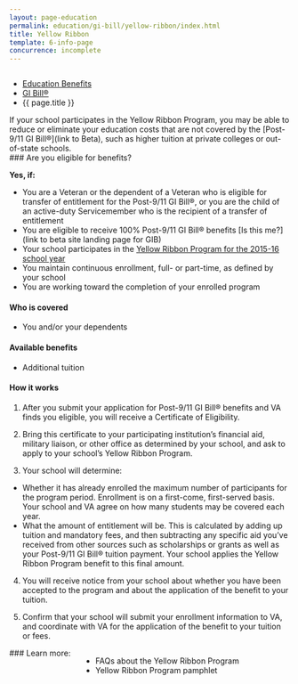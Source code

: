 ```yaml
---
layout: page-education
permalink: education/gi-bill/yellow-ribbon/index.html
title: Yellow Ribbon
template: 6-info-page
concurrence: incomplete
---
```


<div class="splash" markdown="0">
<div class="row" markdown="0">
<div class="small-12 columns" markdown="0">

<ul class="breadcrumbs" role="menubar" aria-label="Primary">
<li class="parent"><a href="{{ site.url }}/education/">Education Benefits</a></li>
<li class="parent"><a href="{{ site.url }}/education/gi-bill/">GI Bill®</a></li>
<li class="active">{{ page.title }}</li>
</ul>

</div>
</div>
</div>

<div class="main" role="main" markdown="0">


<div class="section one" markdown="0">
<div class="primary" markdown="0">
<div class="row" markdown="0">
<div class="small-12 columns" markdown="1">
If your school participates in the Yellow Ribbon Program, you may be able to reduce or eliminate your education costs that are not covered by the [Post-9/11 GI Bill®](link to Beta), such as higher tuition at private colleges or out-of-state schools.
</div>
<div class="small-12 column" markdown="1">
<div class="call-out">
### Are you eligible for benefits?

**Yes, if:**

- You are a Veteran or the dependent of a Veteran who is eligible for transfer of entitlement for the Post-9/11 GI Bill®, or you are the child of an active-duty Servicemember who is the recipient of a transfer of entitlement
- You are eligible to receive 100% Post-9/11 GI Bill® benefits [Is this me?](link to beta site landing page for GIB)
- Your school participates in the [Yellow Ribbon Program for the 2015-16 school year](http://www.benefits.va.gov/GIBILL/yellow_ribbon/yrp_list_2014.asp )
- You maintain continuous enrollment, full- or part-time, as defined by your school
- You are working toward the completion of your enrolled program

#### Who is covered

- You and/or your dependents

#### Available benefits

- Additional tuition

#### How it works

1. After you submit your application for Post-9/11 GI Bill® benefits and VA finds you eligible, you will receive a Certificate of Eligibility.

2. Bring this certificate to your participating institution’s financial aid, military liaison, or other office as determined by your school, and ask to apply to your school’s Yellow Ribbon Program.

3. Your school will determine:
-  Whether it has already enrolled the maximum number of participants for the program period. Enrollment is on a first-come, first-served basis. Your school and VA agree on how many students may be covered each year.
-  What the amount of entitlement will be. This is calculated by adding up tuition and mandatory fees, and then subtracting any specific aid you’ve received from other sources such as scholarships or grants as well as your Post-9/11 GI Bill® tuition payment. Your school applies the Yellow Ribbon Program benefit to this final amount.

4. You will receive notice from your school about whether you have been accepted to the program and about the application of the benefit to your tuition.

5. Confirm that your school will submit your enrollment information to VA, and coordinate with VA for the application of the benefit to your tuition or fees.
</div>
</div>

<div class="small-12 columns" markdown="1">
### Learn more:

- FAQs about the Yellow Ribbon Program
- Yellow Ribbon Program pamphlet
</div>


</div>
</div>
</div>


</div>
